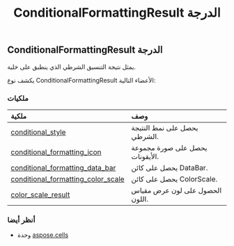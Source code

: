 ﻿---
title: ConditionalFormattingResult الدرجة
second_title: Aspose.Cells for Python via .NET API المراجع
description:
type: docs
weight: 330
url: /ar/python-net/aspose.cells/conditionalformattingresult/
is_root: false
---
##  ConditionalFormattingResult الدرجة
يمثل نتيجة التنسيق الشرطي الذي ينطبق على خلية.



يكشف نوع ConditionalFormattingResult الأعضاء التالية:

###  ملكيات
| ملكية| وصف|
| :- | :- |
| [conditional_style](/cells/ar/python-net/aspose.cells/conditionalformattingresult/conditional_style) | يحصل على نمط النتيجة الشرطي.|
| [conditional_formatting_icon](/cells/ar/python-net/aspose.cells/conditionalformattingresult/conditional_formatting_icon) | يحصل على صورة مجموعة الأيقونات.|
| [conditional_formatting_data_bar](/cells/ar/python-net/aspose.cells/conditionalformattingresult/conditional_formatting_data_bar) |يحصل على كائن DataBar.|
| [conditional_formatting_color_scale](/cells/ar/python-net/aspose.cells/conditionalformattingresult/conditional_formatting_color_scale) | يحصل على كائن ColorScale.|
| [color_scale_result](/cells/ar/python-net/aspose.cells/conditionalformattingresult/color_scale_result) | الحصول على لون عرض مقياس اللون.|



###  أنظر أيضا
* وحدة [aspose.cells](..)
